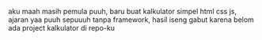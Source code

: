 aku maah masih pemula puuh, baru buat kalkulator simpel html css js, ajaran yaa puuh sepuuuh
tanpa framework, hasil iseng gabut karena belom ada project kalkulator di repo-ku